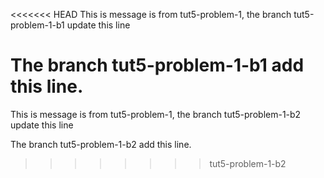 <<<<<<< HEAD
This is message is from tut5-problem-1, the branch tut5-problem-1-b1 update this line

The branch tut5-problem-1-b1 add this line.
=======
This is message is from tut5-problem-1, the branch tut5-problem-1-b2 update this line

The branch tut5-problem-1-b2 add this line.
>>>>>>>> tut5-problem-1-b2
